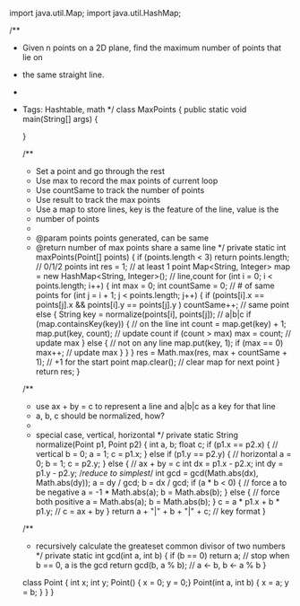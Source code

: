 

import java.util.Map;
import java.util.HashMap;

/**
 * Given n points on a 2D plane, find the maximum number of points that lie on
 * the same straight line.
 *
 * Tags: Hashtable, math
 */
class MaxPoints {
    public static void main(String[] args) {

    }

    /**
     * Set a point and go through the rest
     * Use max to record the max points of current loop
     * Use countSame to track the number of points
     * Use result to track the max points
     * Use a map to store lines, key is the feature of the line, value is the
     * number of points
     *
     * @param points points generated, can be same
     * @return number of max points share a same line
     */
    private static int maxPoints(Point[] points) {
        if (points.length < 3) return points.length; // 0/1/2 points
        int res = 1; // at least 1 point
        Map<String, Integer> map = new HashMap<String, Integer>(); // line,count
        for (int i = 0; i < points.length; i++) {
            int max = 0;
            int countSame = 0; // # of same points
            for (int j = i + 1; j < points.length; j++) {
                if (points[i].x == points[j].x && points[i].y == points[j].y ) countSame++; // same point
                else {
                    String key = normalize(points[i], points[j]); // a|b|c
                    if (map.containsKey(key)) { // on the line
                        int count = map.get(key) + 1;
                        map.put(key, count); // update count
                        if (count > max) max = count; // update max
                    } else { // not on any line
                        map.put(key, 1);
                        if (max == 0) max++; // update max
                    }
                }
            }
            res = Math.max(res, max + countSame + 1); // +1 for the start point
            map.clear(); // clear map for next point
        }
        return res;
    }

    /**
     * use ax + by = c to represent a line and a|b|c as a key for that line
     * a, b, c should be normalized, how?
     *
     * special case, vertical, horizontal
     */
    private static String normalize(Point p1, Point p2) {
        int a, b;
        float c;
        if (p1.x == p2.x) { // vertical
            b = 0;
            a = 1;
            c = p1.x;
        } else if (p1.y == p2.y) { // horizontal
            a = 0;
            b = 1;
            c = p2.y;
        } else { // ax + by = c
            int dx = p1.x - p2.x;
            int dy = p1.y - p2.y;
            /*reduce to simplest*/
            int gcd = gcd(Math.abs(dx), Math.abs(dy));
            a = dy / gcd;
            b = dx / gcd;
            if (a * b < 0) { // force a to be negative
                a = -1 * Math.abs(a);
                b = Math.abs(b);
            } else { // force both positive
                a = Math.abs(a);
                b =  Math.abs(b);
            }
            c = a * p1.x + b * p1.y; // c = ax + by
        }
        return a + "|" + b + "|" + c; // key format
    }

    /**
     * recursively calculate the greateset common divisor of two numbers
     */
    private static int gcd(int a, int b) {
        if (b == 0) return a; // stop when b == 0, a is the gcd
        return gcd(b, a % b); // a <- b, b <- a % b
    }

    class Point {
        int x;
        int y;
        Point() { x = 0; y = 0;}
        Point(int a, int b) { x = a; y = b; }
    }
}
